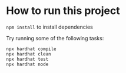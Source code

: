 # How to run this project

```npm install``` to install dependencies

Try running some of the following tasks:

```shell
npx hardhat compile
npx hardhat clean
npx hardhat test
npx hardhat node
```
